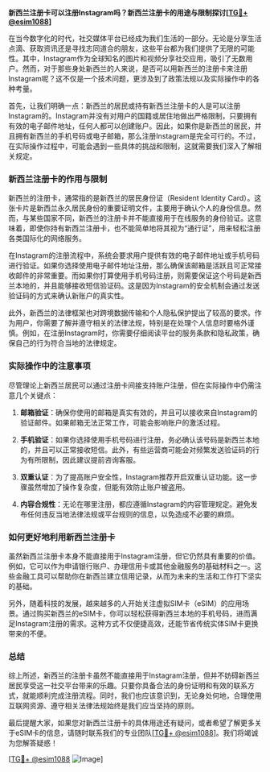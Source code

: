 **新西兰注册卡可以注册Instagram吗？新西兰注册卡的用途与限制探讨[[TG💪+ @esim1088](https://t.me/s/esim1088)]**

在当今数字化的时代，社交媒体平台已经成为我们生活的一部分。无论是分享生活点滴、获取资讯还是寻找志同道合的朋友，这些平台都为我们提供了无限的可能性。其中，Instagram作为全球知名的图片和视频分享社交应用，吸引了无数用户。然而，对于那些身处新西兰的人来说，是否可以用新西兰的注册卡来注册Instagram呢？这不仅是一个技术问题，更涉及到了政策法规以及实际操作中的各种考量。

首先，让我们明确一点：新西兰的居民或持有新西兰注册卡的人是可以注册Instagram的。Instagram并没有对用户的国籍或居住地做出严格限制，只要拥有有效的电子邮件地址，任何人都可以创建账户。因此，如果你是新西兰的居民，并且拥有新西兰的手机号码或电子邮箱，那么注册Instagram是完全可行的。不过，在实际操作过程中，可能会遇到一些具体的挑战和限制，这就需要我们深入了解相关规定。

### 新西兰注册卡的作用与限制

新西兰的注册卡，通常指的是新西兰的居民身份证（Resident Identity Card）。这张卡片是新西兰永久居民身份的重要证明文件，主要用于确认个人的身份信息。然而，与某些国家不同，新西兰的注册卡并不能直接用于在线服务的身份验证。这意味着，即使你持有新西兰注册卡，也不能简单地将其视为“通行证”，用来轻松注册各类国际化的网络服务。

在Instagram的注册流程中，系统会要求用户提供有效的电子邮件地址或手机号码进行验证。如果你选择使用电子邮件地址注册，那么确保该邮箱是活跃且可正常接收邮件的非常重要。而如果你打算使用手机号码注册，则需要保证这个号码是新西兰本地的，并且能够接收短信验证码。这是因为Instagram的安全机制会通过发送验证码的方式来确认新账户的真实性。

此外，新西兰的法律框架也对跨境数据传输和个人隐私保护提出了较高的要求。作为用户，你需要了解并遵守相关的法律法规，特别是在处理个人信息时要格外谨慎。例如，在注册Instagram时，你需要仔细阅读平台的服务条款和隐私政策，确保自己的行为符合当地的法律规定。

### 实际操作中的注意事项

尽管理论上新西兰居民可以通过注册卡间接支持账户注册，但在实际操作中仍需注意几个关键点：

1. **邮箱验证**：确保你使用的邮箱是真实有效的，并且可以接收来自Instagram的验证邮件。如果邮箱无法正常工作，可能会影响账户的激活过程。
   
2. **手机验证**：如果你选择使用手机号码进行注册，务必确认该号码是新西兰本地的，并且可以正常接收短信。此外，有些运营商可能会对频繁发送验证码的行为有所限制，因此建议提前咨询客服。

3. **双重认证**：为了提高账户安全性，Instagram推荐开启双重认证功能。这一步骤虽然增加了操作复杂度，但能有效防止账户被盗用。

4. **内容合规性**：无论在哪里注册，都应遵循Instagram的内容管理规定。避免发布任何违反当地法律法规或平台规则的信息，以免造成不必要的麻烦。

### 如何更好地利用新西兰注册卡

虽然新西兰注册卡本身不能直接用于Instagram注册，但它仍然具有重要的价值。例如，它可以作为申请银行账户、办理信用卡或其他金融服务的基础材料之一。这些金融工具可以帮助你在新西兰建立信用记录，从而为未来的生活和工作打下坚实的基础。

另外，随着科技的发展，越来越多的人开始关注虚拟SIM卡（eSIM）的应用场景。通过购买新西兰的eSIM卡，你可以轻松获得新西兰本地的手机号码，进而满足Instagram注册的需求。这种方式不仅便捷高效，还能节省传统实体SIM卡更换带来的不便。

### 总结

综上所述，新西兰的注册卡虽然不能直接用于Instagram注册，但并不妨碍新西兰居民享受这一社交平台带来的乐趣。只要你具备合法的身份证明和有效的联系方式，就能顺利完成注册流程。同时，我们也应该意识到，无论身处何地，合理使用互联网资源、遵守相关法律法规始终是我们应当坚持的原则。

最后提醒大家，如果您对新西兰注册卡的具体用途还有疑问，或者希望了解更多关于eSIM卡的信息，请随时联系我们的专业团队[[TG💪+ @esim1088](https://t.me/s/esim1088)]。我们将竭诚为您解答疑惑！

[[TG💪+ @esim1088](https://t.me/s/esim1088) ![Image](https://i.postimg.cc/4NQfJmqS/Snipaste-2025-05-13-00-14-12.png)]